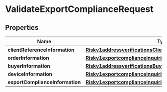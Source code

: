 
# ValidateExportComplianceRequest

## Properties
Name | Type | Description | Notes
------------ | ------------- | ------------- | -------------
**clientReferenceInformation** | [**Riskv1addressverificationsClientReferenceInformation**](Riskv1addressverificationsClientReferenceInformation.md) |  |  [optional]
**orderInformation** | [**Riskv1exportcomplianceinquiriesOrderInformation**](Riskv1exportcomplianceinquiriesOrderInformation.md) |  |  [optional]
**buyerInformation** | [**Riskv1addressverificationsBuyerInformation**](Riskv1addressverificationsBuyerInformation.md) |  |  [optional]
**deviceInformation** | [**Riskv1exportcomplianceinquiriesDeviceInformation**](Riskv1exportcomplianceinquiriesDeviceInformation.md) |  |  [optional]
**exportComplianceInformation** | [**Riskv1exportcomplianceinquiriesExportComplianceInformation**](Riskv1exportcomplianceinquiriesExportComplianceInformation.md) |  |  [optional]



